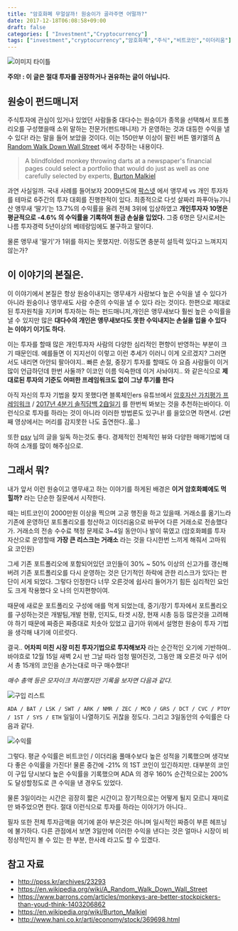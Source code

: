 ```yaml
---
title: "암호화폐 무얼살까! 원숭이가 골라주면 어떨까?"
date: 2017-12-18T06:08:58+09:00
draft: false
categories: [ "Investment","Cryptocurrency"]
tags: ["investment","cryptocurrency","암호화폐","주식","비트코인","이더리움"]
---
```

![이미지 타이틀](/img/monkey-stock-title.png)

**주의! : 이 글은 절대 투자를 권장하거나 권유하는 글이 아닙니다.**
## 원숭이 펀드매니저

주식투자에 관심이 있거나 있었던 사람들중 대다수는 원숭이가 종목을 선택해서 포트폴리오를 구성했을때 소위 말하는 전문가(펀드매니저) 가 운영하는 것과 대등한 수익을 낼 수 있다! 라는 말을 들어 보았을 것이다. 이는 150만부 이상이 팔린 버튼 멜키엘의 [A Random Walk Down Wall Street](https://en.wikipedia.org/wiki/A_Random_Walk_Down_Wall_Street) 에서 주장하는 내용이다.

> A blindfolded monkey throwing darts at a newspaper's financial pages could select a portfolio that would do just as well as one carefully selected by experts, [Burton Malkiel](https://en.wikipedia.org/wiki/Burton_Malkiel)

과연 사실일까. 국내 사례를 들어보자 2009년도에 [팍스넷](http://paxnet.moneta.co.kr/) 에서 앵무세 vs 개인 투자자를 테마로 6주간의 투자 대회를 진행한적이 있다. 최종적으로 다섯 살짜리 파푸아뉴기니산 앵무새 ‘딸기’는 13.7%의 수익률을 올려 전체 3위에 입상하였고 **개인투자자 10명은 평균적으로 -4.6% 의 수익률을 기록하여 원금 손실을 입었다.** 그중 6명은 당시로서는 나름 투자경력 5년이상의 베테랑임에도 불구하고 말이다.

물론 앵무새 '딸기'가 1위를 하지는 못했지만. 이정도면 충분히 설득력 있다고 느껴지지 않는가?
## 이 이야기의 본질은.

이 이야기에서 본질은 항상 원숭이내지는 앵무새가 사람보다 높은 수익을 낼 수 있다가 아니라 원숭이나 앵무새도 사람 수준의 수익을 낼 수 있다 라는 것이다. 한편으로 제대로된 투자원칙을 지키며 투자하는 하는 펀드매니저,개인은 앵무새보다 훨씬 높은 수익률을 낼 수 있지만 많은 **대다수의 개인은 앵무새보다도 못한 수익내지는 손실을 입을 수 있다는 이야기 이기도 하다.**

이는 투자를 할때 많은 개인투자자 사람의 다양한 심리적인 편향이 반영하는 부분이 크기 때문인데. 예를들면 이 지지선이 이렇고 이런 추세가 이러니 이게 오르겠지? 그러면서도 내리면 아안되 팔아야지.. 빠른 손절, 중장기 투자를 할때도 아 요즘 사람들이 이거 많이 언급하던데 한번 사둘까? 이코인 이름 익숙한데 이거 사놔야지.. 와 같은식으로 **제대로된 투자의 기준도 어떠한 프레임워크도 없이 그냥 투기를 한다**

아직 자신의 투자 기법을 찾지 못했다면 블록체인ers 유튜브에서  [암호자산 가치평가 프레임워크](https://www.youtube.com/watch?v=cAdEuxXMBbU) /
[2017년 4분기 솔직담백 2自일기](https://www.youtube.com/watch?v=ftcKxc-m6l0) 를 한번씩 봐보는 것을 추천하는바이다. 이런식으로 투자를 하라는 것이 아니라 이러한 방법론도 있구나! 를 을았으면 하면서.  (2번째 영상에서는 머리를 감지못한 나도 출연한다..읇..)

또한 [psy](https://steemit.com/@pys) 님의 글을 일독 하는것도 좋다. 경제적인 전체적인 뷰와 다양한 매매기법에 대하여 소개를 많이 해주심으로.

## 그래서 뭐?

내가 앞서 이런 원숭이고 앵무새고 하는 이야기를 하게된 배경은 **이거 암호화폐에도 먹힐까?** 라는 단순한 질문에서 시작한다.

때는 비트코인이 2000만원 이상을 찍으며 고공 행진을 하고 있을때. 거래소를 옮기느라 기존에 운영하던 포트폴리오를 청산하고 이더리움으로 바꾸어 다른 거래소로 전송했다가. 거래소의 전송 수수료 책정 문제로 3~4일 동안이나 발이 묶였고 (암호화폐를 투자 자산으로 운영할때 **가장 큰 리스크는 거래소** 라는 것을 다시한번 느끼게 해줘서 고마워요 코인원)

그세 기존 포트폴리오에 포함되어있던 코인들이 30% ~ 50% 이상의 신고가를 갱신해버려 기존 포트폴리오를 다시 운영하는 것은 단기적인 하락에 관한 리스크가 있다는 판단이 서게 되었다. 그렇다 인정한다 너무 오른것에 쉽사리 들어가기 힘든 심리적인 요인도 크게 작용했다 오 나의 인지편향이여.

때문에 새로운 포트폴리오 구성에 애를 먹게 되었는데, 중기/장기 투자에서 포트폴리오를 구성하는것은 개발팀,개발 현황, 인지도, 타겟 시장, 현재 시총 등등 많은것을 고려해야 하기 때문에 짜증은 짜증대로 치솟아 있었고 급기아 위에서 설명한 원숭이 투자 기법을 생각해 내기에 이르럿다.

결국.. **어차피 미친 시장 미친 투자기법으로 투자해보자** 라는 순간적인 오기에 기반하여.. 바야흐로 12월 15일 새벽 2시 반 그날 따라 엄청 떨어진것, 그동안 꽤 오른것 마구 섞어서 총 15개의 코인을 손가는대로 마구 매수했다!

*매수 총액 등은 모자이크 처리했지만 기록을 보자면 다음과 같다.*

![구입 리스트](/img/buy-list-of-coin.png)

 `ADA / BAT / LSK / SWT / ARK / NMR / ZEC / MCO / GRS / DCT / CVC / PTOY / 1ST / SYS / ETH` 일일이 나열하기도 귀찮을 정도다. 그리고 3일동안의 수익률은 다음과 같다.

![수익률](/img/gazua.png)

그렇다. 평균 수익률은 비트코인 / 이더리움 풀매수보다 높은 성적을 기록했으며 생각보다 좋은 수익률을 가진다! 물론 중간에 -21% 의 1ST 코인이 있긴하지만. 대부분의 코인이 구입 당시보다 높은 수익률을 기록했으며 ADA 의 경우 160% 순간적으로는 200%도 달성할정도로 큰 수익을 낸 경우도 있었다.

물론 3일이라는 시간은 굉장히 짧은 시간이고 장기적으로는 어떻게 될지 모르니 재미로만 봐주었으면 한다. 절대 이런식으로 투자를 하라는 이야기가 아니다..

필자 또한 전체 투자금액을 여기에 쏟아 부은것은 아니며 일시적인 짜증이 부른 헤프닝에 불가하다. 다른 관점에서 보면 3일만에 이러한 수익을 낸다는 것은 얼마나 시장이 비정상적인지 볼 수 있는 한 부분, 한사례 라고도 할 수 있겠다.

## 참고 자료
- http://ppss.kr/archives/23293
- https://en.wikipedia.org/wiki/A_Random_Walk_Down_Wall_Street
- https://www.barrons.com/articles/monkeys-are-better-stockpickers-than-youd-think-1403206862
- https://en.wikipedia.org/wiki/Burton_Malkiel
- http://www.hani.co.kr/arti/economy/stock/369698.html
